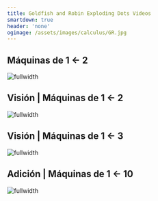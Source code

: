 ```yaml
---
title: Goldfish and Robin Exploding Dots Videos 
smartdown: true
header: 'none'
ogimage: /assets/images/calculus/GR.jpg
---
```



## Máquinas de 1 ← 2

![fullwidth](https://www.youtube.com/watch?v=0chOl7JnYSQ)

## Visión | Máquinas de 1 ← 2

![fullwidth](https://www.youtube.com/watch?v=pyQrIPtD_2M)

## Visión | Máquinas de 1 ← 3

![fullwidth](https://www.youtube.com/watch?v=AT01eTOCsFE)

## Adición | Máquinas de 1 ← 10

![fullwidth](https://www.youtube.com/watch?v=Pp4GDvllQYI)